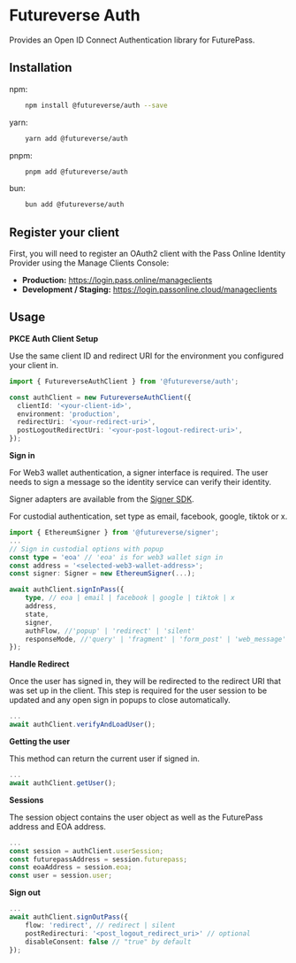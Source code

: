 # Futureverse Auth

Provides an Open ID Connect Authentication library for FuturePass.

## Installation

npm:

```bash
    npm install @futureverse/auth --save
```

yarn:

```bash
    yarn add @futureverse/auth
```

pnpm:

```bash
    pnpm add @futureverse/auth
```

bun:

```bash
    bun add @futureverse/auth
```

## Register your client

First, you will need to register an OAuth2 client with the Pass Online Identity Provider using the Manage Clients Console:

- **Production:** https://login.pass.online/manageclients
- **Development / Staging:** https://login.passonline.cloud/manageclients

## Usage

**PKCE Auth Client Setup**

Use the same client ID and redirect URI for the environment you configured your client in.

```typescript
import { FutureverseAuthClient } from '@futureverse/auth';

const authClient = new FutureverseAuthClient({
  clientId: '<your-client-id>',
  environment: 'production',
  redirectUri: '<your-redirect-uri>',
  postLogoutRedirectUri: '<your-post-logout-redirect-uri>',
});
```

**Sign in**

For Web3 wallet authentication, a signer interface is required. The user needs to sign a message so the identity service can verify their identity.

Signer adapters are available from the [Signer SDK](https://www.npmjs.com/package/@futureverse/signer).

For custodial authentication, set type as email, facebook, google, tiktok or x.

```typescript
import { EthereumSigner } from '@futureverse/signer';
...
// Sign in custodial options with popup
const type = 'eoa' // 'eoa' is for web3 wallet sign in
const address = '<selected-web3-wallet-address>';
const signer: Signer = new EthereumSigner(...);

await authClient.signInPass({
    type, // eoa | email | facebook | google | tiktok | x
    address,
    state,
    signer,
    authFlow, //'popup' | 'redirect' | 'silent' 
    responseMode, //'query' | 'fragment' | 'form_post' | 'web_message'
});

```

**Handle Redirect**

Once the user has signed in, they will be redirected to the redirect URI that was set up in the client. This step is required for the user session to be updated and any open sign in popups to close automatically.

```typescript
...
await authClient.verifyAndLoadUser();
```

**Getting the user**

This method can return the current user if signed in.

```typescript
...
await authClient.getUser();
```

**Sessions**

The session object contains the user object as well as the FuturePass address and EOA address.

```typescript
...
const session = authClient.userSession;
const futurepassAddress = session.futurepass;
const eoaAddress = session.eoa;
const user = session.user;
```

**Sign out**

```typescript
...
await authClient.signOutPass({ 
    flow: 'redirect', // redirect | silent
    postRedirecturi: '<post_logout_redirect_uri>' // optional
    disableConsent: false // "true" by default
});
```
